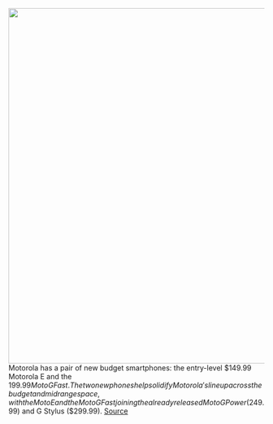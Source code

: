 <img src='https://cdn.vox-cdn.com/uploads/chorus_asset/file/11490453/a-01.0.png' width='700px' /><br/>
Motorola has a pair of new budget smartphones: the entry-level $149.99 Motorola E and the $199.99 Moto G Fast. The two new phones help solidify Motorola's lineup across the budget and midrange space, with the Moto E and the Moto G Fast joining the already released Moto G Power ($249.99) and G Stylus ($299.99).
<a href='https://www.theverge.com/circuitbreaker/2020/6/5/21280823/motorola-moto-e-g-fast-budget-smartphones-android-149-199-cheap'> Source <a/>
